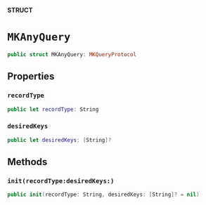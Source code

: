 **STRUCT**

# `MKAnyQuery`

```swift
public struct MKAnyQuery: MKQueryProtocol
```

## Properties
### `recordType`

```swift
public let recordType: String
```

### `desiredKeys`

```swift
public let desiredKeys: [String]?
```

## Methods
### `init(recordType:desiredKeys:)`

```swift
public init(recordType: String, desiredKeys: [String]? = nil)
```
